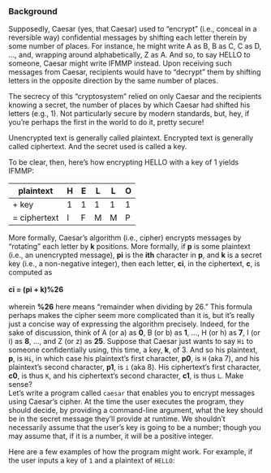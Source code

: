 ### Background

Supposedly, Caesar (yes, that Caesar) used to “encrypt” (i.e., conceal in a reversible way) confidential messages by shifting each letter therein by some number of places. For instance, he might write A as B, B as C, C as D, …, and, wrapping around alphabetically, Z as A. And so, to say HELLO to someone, Caesar might write IFMMP instead. Upon receiving such messages from Caesar, recipients would have to “decrypt” them by shifting letters in the opposite direction by the same number of places.

The secrecy of this “cryptosystem” relied on only Caesar and the recipients knowing a secret, the number of places by which Caesar had shifted his letters (e.g., 1). Not particularly secure by modern standards, but, hey, if you’re perhaps the first in the world to do it, pretty secure!

Unencrypted text is generally called plaintext. Encrypted text is generally called ciphertext. And the secret used is called a key.

To be clear, then, here’s how encrypting HELLO with a key of 1 yields IFMMP:

| **plaintext** | H | E | L | L | O |
| --- | --- | --- | --- | --- | --- |
| + key | 1 | 1 | 1 | 1 | 1 |
| = ciphertext | I | F | M | M | P |

More formally, Caesar’s algorithm (i.e., cipher) encrypts messages by “rotating” each letter by **k** positions. More formally, if **p** is some plaintext (i.e., an unencrypted message), **pi** is the **ith** character in **p**, and **k** is a secret key (i.e., a non-negative integer), then each letter, **ci**, in the ciphertext, **c**, is computed as
<br>
<br>
**ci = (pi + k)%26**
<br>
<br>
wherein **%26** here means “remainder when dividing by 26.” This formula perhaps makes the cipher seem more complicated than it is, but it’s really just a concise way of expressing the algorithm precisely. Indeed, for the sake of discussion, think of A (or a) as **0**, B (or b) as **1**, …, H (or h) as **7**, I (or i) as **8**, …, and Z (or z) as **25**. Suppose that Caesar just wants to say ```Hi``` to someone confidentially using, this time, a key, **k**, of 3. And so his plaintext, **p**, is ```Hi```, in which case his plaintext’s first character, **p0**, is ```H``` (aka 7), and his plaintext’s second character, **p1**, is ```i``` (aka 8). His ciphertext’s first character, **c0**, is thus ```K```, and his ciphertext’s second character, **c1**, is thus ```L```. Make sense?
<br>
Let’s write a program called ```caesar``` that enables you to encrypt messages using Caesar’s cipher. At the time the user executes the program, they should decide, by providing a command-line argument, what the key should be in the secret message they’ll provide at runtime. We shouldn’t necessarily assume that the user’s key is going to be a number; though you may assume that, if it is a number, it will be a positive integer.

Here are a few examples of how the program might work. For example, if the user inputs a key of ```1``` and a plaintext of ```HELLO```:
